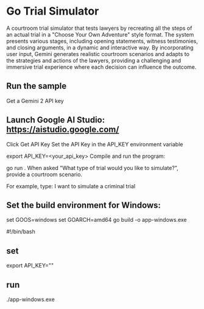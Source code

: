 # Go Trial Simulator

A courtroom trial simulator that tests lawyers by recreating all the steps of an actual trial in a "Choose Your Own Adventure" style format. The system presents various stages, including opening statements, witness testimonies, and closing arguments, in a dynamic and interactive way. By incorporating user input, Gemini generates realistic courtroom scenarios and adapts to the strategies and actions of the lawyers, providing a challenging and immersive trial experience where each decision can influence the outcome.

## Run the sample
Get a Gemini 2 API key

## Launch Google AI Studio: https://aistudio.google.com/
Click Get API Key
Set the API Key in the API_KEY environment variable

export API_KEY=<your_api_key>
Compile and run the program:

go run .
When asked "What type of trial would you like to simulate?", provide a courtroom scenario.

For example, type: I want to simulate a criminal trial


## Set the build environment for Windows:

set GOOS=windows
set GOARCH=amd64
go build -o app-windows.exe

#!/bin/bash

## set 
export API_KEY=""

## run
./app-windows.exe
